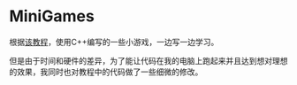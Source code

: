 # MiniGames

根据[该教程](https://www.youtube.com/watch?v=8OK8_tHeCIA&list=PLrOv9FMX8xJE8NgepZR1etrsU63fDDGxO)，使用C++编写的一些小游戏，一边写一边学习。

但是由于时间和硬件的差异，为了能让代码在我的电脑上跑起来并且达到想对理想的效果，我同时也对教程中的代码做了一些细微的修改。
